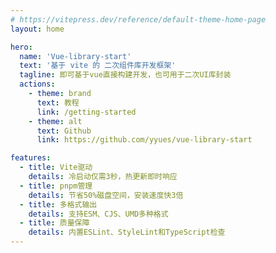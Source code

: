 ```yaml
---
# https://vitepress.dev/reference/default-theme-home-page
layout: home

hero:
  name: 'Vue-library-start'
  text: '基于 vite 的 二次组件库开发框架'
  tagline: 即可基于vue直接构建开发，也可用于二次UI库封装
  actions:
    - theme: brand
      text: 教程
      link: /getting-started
    - theme: alt
      text: Github
      link: https://github.com/yyues/vue-library-start

features:
  - title: Vite驱动
    details: 冷启动仅需3秒，热更新即时响应
  - title: pnpm管理
    details: 节省50%磁盘空间，安装速度快3倍
  - title: 多格式输出
    details: 支持ESM、CJS、UMD多种格式
  - title: 质量保障
    details: 内置ESLint、StyleLint和TypeScript检查
---
```


